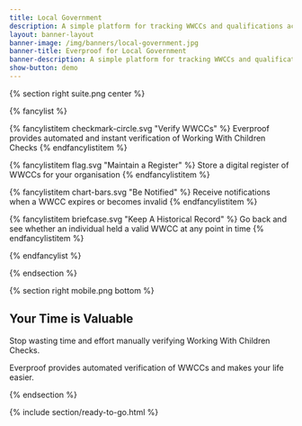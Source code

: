 ```yaml
---
title: Local Government
description: A simple platform for tracking WWCCs and qualifications across all branches of local government.
layout: banner-layout
banner-image: /img/banners/local-government.jpg
banner-title: Everproof for Local Government
banner-description: A simple platform for tracking WWCCs and qualifications across all branches of local government.
show-button: demo
---
```


{% section right suite.png center %}

{% fancylist %}

{% fancylistitem checkmark-circle.svg "Verify WWCCs" %}
Everproof provides automated and instant verification of Working With Children Checks
{% endfancylistitem %}

{% fancylistitem flag.svg "Maintain a Register" %}
Store a digital register of WWCCs for your organisation
{% endfancylistitem %}

{% fancylistitem chart-bars.svg "Be Notified" %}
Receive notifications when a WWCC expires or becomes invalid
{% endfancylistitem %}

{% fancylistitem briefcase.svg "Keep A Historical Record" %}
Go back and see whether an individual held a valid WWCC at any point in time
{% endfancylistitem %}

{% endfancylist %}

{% endsection %}

{% section right mobile.png bottom %}

## Your Time is Valuable

Stop wasting time and effort manually verifying Working With Children Checks.

Everproof provides automated verification of WWCCs and makes your life easier.



{% endsection %}

{% include section/ready-to-go.html %}
